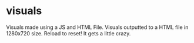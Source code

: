 # visuals

Visuals made using a JS and HTML File. 
Visuals outputted to a HTML file in 1280x720 size. 
Reload to reset! It gets a little crazy.
